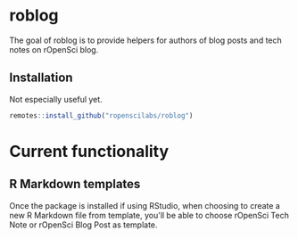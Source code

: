 # roblog

The goal of roblog is to provide helpers for authors of blog posts and tech notes on rOpenSci blog.

## Installation

Not especially useful yet.

``` r
remotes::install_github("ropenscilabs/roblog")
```

# Current functionality

## R Markdown templates

Once the package is installed if using RStudio, when choosing to create a new R Markdown file from template, you'll be able to choose rOpenSci Tech Note or rOpenSci Blog Post as template.
